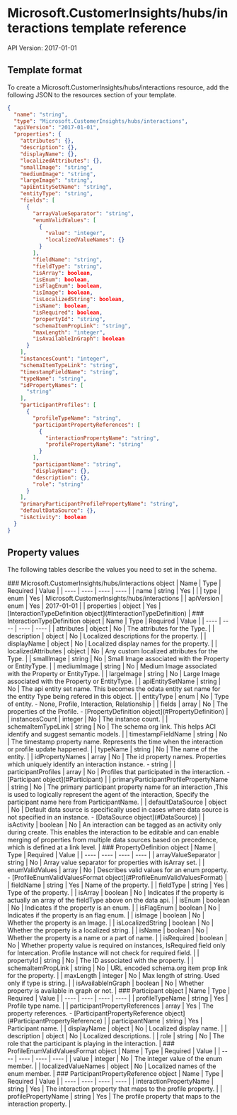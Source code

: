 # Microsoft.CustomerInsights/hubs/interactions template reference
API Version: 2017-01-01
## Template format

To create a Microsoft.CustomerInsights/hubs/interactions resource, add the following JSON to the resources section of your template.

```json
{
  "name": "string",
  "type": "Microsoft.CustomerInsights/hubs/interactions",
  "apiVersion": "2017-01-01",
  "properties": {
    "attributes": {},
    "description": {},
    "displayName": {},
    "localizedAttributes": {},
    "smallImage": "string",
    "mediumImage": "string",
    "largeImage": "string",
    "apiEntitySetName": "string",
    "entityType": "string",
    "fields": [
      {
        "arrayValueSeparator": "string",
        "enumValidValues": [
          {
            "value": "integer",
            "localizedValueNames": {}
          }
        ],
        "fieldName": "string",
        "fieldType": "string",
        "isArray": boolean,
        "isEnum": boolean,
        "isFlagEnum": boolean,
        "isImage": boolean,
        "isLocalizedString": boolean,
        "isName": boolean,
        "isRequired": boolean,
        "propertyId": "string",
        "schemaItemPropLink": "string",
        "maxLength": "integer",
        "isAvailableInGraph": boolean
      }
    ],
    "instancesCount": "integer",
    "schemaItemTypeLink": "string",
    "timestampFieldName": "string",
    "typeName": "string",
    "idPropertyNames": [
      "string"
    ],
    "participantProfiles": [
      {
        "profileTypeName": "string",
        "participantPropertyReferences": [
          {
            "interactionPropertyName": "string",
            "profilePropertyName": "string"
          }
        ],
        "participantName": "string",
        "displayName": {},
        "description": {},
        "role": "string"
      }
    ],
    "primaryParticipantProfilePropertyName": "string",
    "defaultDataSource": {},
    "isActivity": boolean
  }
}
```
## Property values

The following tables describe the values you need to set in the schema.

<a id="Microsoft.CustomerInsights/hubs/interactions" />
### Microsoft.CustomerInsights/hubs/interactions object
|  Name | Type | Required | Value |
|  ---- | ---- | ---- | ---- |
|  name | string | Yes |  |
|  type | enum | Yes | Microsoft.CustomerInsights/hubs/interactions |
|  apiVersion | enum | Yes | 2017-01-01 |
|  properties | object | Yes | [InteractionTypeDefinition object](#InteractionTypeDefinition) |


<a id="InteractionTypeDefinition" />
### InteractionTypeDefinition object
|  Name | Type | Required | Value |
|  ---- | ---- | ---- | ---- |
|  attributes | object | No | The attributes for the Type. |
|  description | object | No | Localized descriptions for the property. |
|  displayName | object | No | Localized display names for the property. |
|  localizedAttributes | object | No | Any custom localized attributes for the Type. |
|  smallImage | string | No | Small Image associated with the Property or EntityType. |
|  mediumImage | string | No | Medium Image associated with the Property or EntityType. |
|  largeImage | string | No | Large Image associated with the Property or EntityType. |
|  apiEntitySetName | string | No | The api entity set name. This becomes the odata entity set name for the entity Type being refered in this object. |
|  entityType | enum | No | Type of entity. - None, Profile, Interaction, Relationship |
|  fields | array | No | The properties of the Profile. - [PropertyDefinition object](#PropertyDefinition) |
|  instancesCount | integer | No | The instance count. |
|  schemaItemTypeLink | string | No | The schema org link. This helps ACI identify and suggest semantic models. |
|  timestampFieldName | string | No | The timestamp property name. Represents the time when the interaction or profile update happened. |
|  typeName | string | No | The name of the entity. |
|  idPropertyNames | array | No | The id property names. Properties which uniquely identify an interaction instance. - string |
|  participantProfiles | array | No | Profiles that participated in the interaction. - [Participant object](#Participant) |
|  primaryParticipantProfilePropertyName | string | No | The primary participant property name for an interaction ,This is used to logically represent the agent of the interaction, Specify the participant name here from ParticipantName. |
|  defaultDataSource | object | No | Default data source is specifically used in cases where data source is not specified in an instance. - [DataSource object](#DataSource) |
|  isActivity | boolean | No | An interaction can be tagged as an activity only during create. This enables the interaction to be editable and can enable merging of properties from multiple data sources based on precedence, which is defined at a link level. |


<a id="PropertyDefinition" />
### PropertyDefinition object
|  Name | Type | Required | Value |
|  ---- | ---- | ---- | ---- |
|  arrayValueSeparator | string | No | Array value separator for properties with isArray set. |
|  enumValidValues | array | No | Describes valid values for an enum property. - [ProfileEnumValidValuesFormat object](#ProfileEnumValidValuesFormat) |
|  fieldName | string | Yes | Name of the property. |
|  fieldType | string | Yes | Type of the property. |
|  isArray | boolean | No | Indicates if the property is actually an array of the fieldType above on the data api. |
|  isEnum | boolean | No | Indicates if the property is an enum. |
|  isFlagEnum | boolean | No | Indicates if the property is an flag enum. |
|  isImage | boolean | No | Whether the property is an Image. |
|  isLocalizedString | boolean | No | Whether the property is a localized string. |
|  isName | boolean | No | Whether the property is a name or a part of name. |
|  isRequired | boolean | No | Whether property value is required on instances, IsRequired field only for Intercation. Profile Instance will not check for required field. |
|  propertyId | string | No | The ID associated with the property. |
|  schemaItemPropLink | string | No | URL encoded schema.org item prop link for the property. |
|  maxLength | integer | No | Max length of string. Used only if type is string. |
|  isAvailableInGraph | boolean | No | Whether property is available in graph or not. |


<a id="Participant" />
### Participant object
|  Name | Type | Required | Value |
|  ---- | ---- | ---- | ---- |
|  profileTypeName | string | Yes | Profile type name. |
|  participantPropertyReferences | array | Yes | The property references. - [ParticipantPropertyReference object](#ParticipantPropertyReference) |
|  participantName | string | Yes | Participant name. |
|  displayName | object | No | Localized display name. |
|  description | object | No | Localized descriptions. |
|  role | string | No | The role that the participant is playing in the interaction. |


<a id="ProfileEnumValidValuesFormat" />
### ProfileEnumValidValuesFormat object
|  Name | Type | Required | Value |
|  ---- | ---- | ---- | ---- |
|  value | integer | No | The integer value of the enum member. |
|  localizedValueNames | object | No | Localized names of the enum member. |


<a id="ParticipantPropertyReference" />
### ParticipantPropertyReference object
|  Name | Type | Required | Value |
|  ---- | ---- | ---- | ---- |
|  interactionPropertyName | string | Yes | The interaction property that maps to the profile property. |
|  profilePropertyName | string | Yes | The profile property that maps to the interaction property. |

